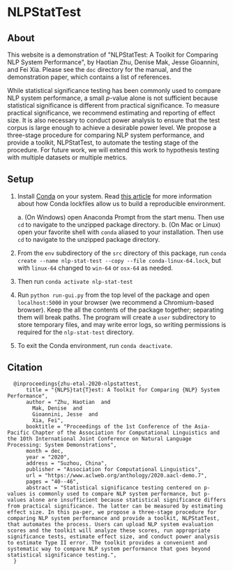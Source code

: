# NLPStatTest

## About

This website is a demonstration of "NLPStatTest: A Toolkit for Comparing NLP System Performance", by Haotian Zhu, Denise Mak, Jesse Gioannini, and Fei Xia. Please see the `doc` directory for the manual, and the demonstration paper, which contains a list of references.

While statistical significance testing has been commonly used to compare NLP system performance, a small *p*-value alone is not sufficient because statistical significance is different from practical significance. To measure practical significance, we recommend estimating and reporting of effect size. It is also necessary to conduct power analysis to ensure that the test corpus is large enough to achieve a desirable power level. We propose a three-stage procedure for comparing NLP system performance, and provide a toolkit, NLPStatTest, to automate the testing stage of the procedure. For future work, we will extend this work to hypothesis testing with multiple datasets or multiple metrics.

## Setup

1. Install [Conda](https://www.anaconda.com/products/individual) on your system. Read [this article](https://pythonspeed.com/articles/conda-dependency-management/) for more information about how Conda lockfiles allow us to build a reproducible environment.

	a. (On Windows) open Anaconda Prompt from the start menu. Then use `cd` to navigate to the unzipped package directory.
	b. (On Mac or Linux) open your favorite shell with `conda` aliased to your installation. Then use `cd` to navigate to the unzipped package directory.

2. From the `env` subdirectory of the `src` directory of this package, run `conda create --name nlp-stat-test --copy --file conda-linux-64.lock`, but with `linux-64` changed to `win-64` or `osx-64` as needed. 

3. Then run `conda activate nlp-stat-test`

4. Run `python run-gui.py` from the top level of the package and open `localhost:5000` in your browser (we recommend a Chromium-based browser). Keep the all the contents of the package together; separating them will break paths. The program will create a `user` subdirectory to store temporary files, and may write error logs, so writing permissions is required for the `nlp-stat-test` directory.

5. To exit the Conda environment, run `conda deactivate`.

## Citation
```
  @inproceedings{zhu-etal-2020-nlpstattest,
      title = "{NLPS}tat{T}est: A Toolkit for Comparing {NLP} System Performance",
      author = "Zhu, Haotian  and
        Mak, Denise  and
        Gioannini, Jesse  and
        Xia, Fei",
      booktitle = "Proceedings of the 1st Conference of the Asia-Pacific Chapter of the Association for Computational Linguistics and the 10th International Joint Conference on Natural Language Processing: System Demonstrations",
      month = dec,
      year = "2020",
      address = "Suzhou, China",
      publisher = "Association for Computational Linguistics",
      url = "https://www.aclweb.org/anthology/2020.aacl-demo.7",
      pages = "40--46",
      abstract = "Statistical significance testing centered on p-values is commonly used to compare NLP system performance, but p-values alone are insufficient because statistical significance differs from practical significance. The latter can be measured by estimating effect size. In this pa-per, we propose a three-stage procedure for comparing NLP system performance and provide a toolkit, NLPStatTest, that automates the process. Users can upload NLP system evaluation scores and the toolkit will analyze these scores, run appropriate significance tests, estimate effect size, and conduct power analysis to estimate Type II error. The toolkit provides a convenient and systematic way to compare NLP system performance that goes beyond statistical significance testing.",
  }
```
